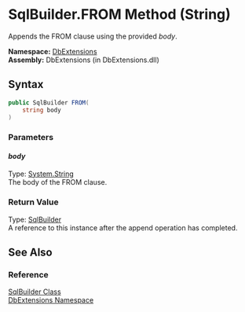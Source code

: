 SqlBuilder.FROM Method (String)
===============================
Appends the FROM clause using the provided *body*.

**Namespace:** [DbExtensions][1]  
**Assembly:** DbExtensions (in DbExtensions.dll)

Syntax
------

```csharp
public SqlBuilder FROM(
	string body
)
```

### Parameters

#### *body*
Type: [System.String][2]  
The body of the FROM clause.

### Return Value
Type: [SqlBuilder][3]  
A reference to this instance after the append operation has completed.

See Also
--------

### Reference
[SqlBuilder Class][3]  
[DbExtensions Namespace][1]  

[1]: ../README.md
[2]: http://msdn.microsoft.com/en-us/library/s1wwdcbf
[3]: README.md